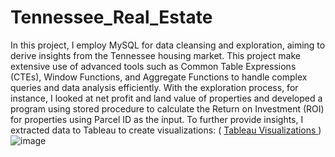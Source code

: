 # Tennessee_Real_Estate
In this project, I employ MySQL for data cleansing and exploration, aiming to derive insights from the Tennessee housing market. This project make extensive use of advanced tools such as Common Table Expressions (CTEs), Window Functions, and Aggregate Functions to handle complex queries and data analysis efficiently. With the exploration process, for instance, I looked at net profit and land value of properties and developed a program using stored procedure to calculate the Return on Investment (ROI) for properties using Parcel ID as the input.
To further provide insights, I extracted data to Tableau to create visualizations: ( [Tableau Visualizations
                                ](https://public.tableau.com/app/profile/quan.nguyen5173/viz/TennesseeHousingProject/Dashboard1))
![image](https://github.com/quan678/Tennessee_Real_Estate/assets/126077946/a9374a84-259e-4853-8944-dab1d883b63c)
                                                           
